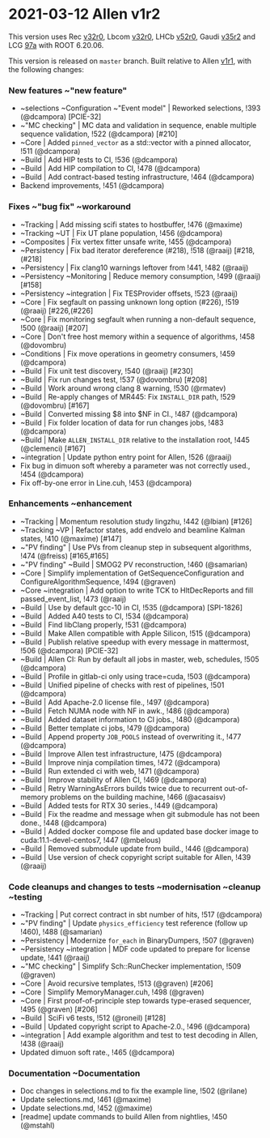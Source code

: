 2021-03-12 Allen v1r2
===

This version uses
Rec [v32r0](../../../../Rec/-/tags/v32r0),
Lbcom [v32r0](../../../../Lbcom/-/tags/v32r0),
LHCb [v52r0](../../../../LHCb/-/tags/v52r0),
Gaudi [v35r2](../../../../Gaudi/-/tags/v35r2) and
LCG [97a](http://lcginfo.cern.ch/release/97a/) with ROOT 6.20.06.

This version is released on `master` branch.
Built relative to Allen [v1r1](/../../tags/v1r1), with the following changes:

### New features ~"new feature"

- ~selections ~Configuration ~"Event model" | Reworked selections, !393 (@dcampora) [PCIE-32]
- ~"MC checking" | MC data and validation in sequence, enable multiple sequence validation, !522 (@dcampora) [#210]
- ~Core | Added `pinned_vector` as a std::vector with a pinned allocator, !511 (@dcampora)
- ~Build | Add HIP tests to CI, !536 (@dcampora)
- ~Build | Add HIP compilation to CI, !478 (@dcampora)
- ~Build | Add contract-based testing infrastructure, !464 (@dcampora)
- Backend improvements, !451 (@dcampora)


### Fixes ~"bug fix" ~workaround

- ~Tracking | Add missing scifi states to hostbuffer, !476 (@maxime)
- ~Tracking ~UT | Fix UT plane population, !456 (@dcampora)
- ~Composites | Fix vertex fitter unsafe write, !455 (@dcampora)
- ~Persistency | Fix bad iterator dereference (#218), !518 (@raaij) [#218,(#218]
- ~Persistency | Fix clang10 warnings leftover from !441, !482 (@raaij)
- ~Persistency ~Monitoring | Reduce memory consumption, !499 (@raaij) [#158]
- ~Persistency ~integration | Fix TESProvider offsets, !523 (@raaij)
- ~Core | Fix segfault on passing unknown long option (#226), !519 (@raaij) [#226,(#226]
- ~Core | Fix monitoring segfault when running a non-default sequence, !500 (@raaij) [#207]
- ~Core | Don't free host memory within a sequence of algorithms, !458 (@dovombru)
- ~Conditions | Fix move operations in geometry consumers, !459 (@dcampora)
- ~Build | Fix unit test discovery, !540 (@raaij) [#230]
- ~Build | Fix run changes test, !537 (@dovombru) [#208]
- ~Build | Work around wrong clang 8 warning, !530 (@rmatev)
- ~Build | Re-apply changes of MR445: Fix `INSTALL_DIR` path, !529 (@dovombru) [#167]
- ~Build | Converted missing $8 into $NF in CI., !487 (@dcampora)
- ~Build | Fix folder location of data for run changes jobs, !483 (@dcampora)
- ~Build | Make `ALLEN_INSTALL_DIR` relative to the installation root, !445 (@clemenci) [#167]
- ~integration | Update python entry point for Allen, !526 (@raaij)
- Fix bug in dimuon soft whereby a parameter was not correctly used., !454 (@dcampora)
- Fix off-by-one error in Line.cuh, !453 (@dcampora)


### Enhancements ~enhancement

- ~Tracking | Momentum resolution study lingzhu, !442 (@lbian) [#126]
- ~Tracking ~VP | Refactor states, add endvelo and beamline Kalman states, !410 (@maxime) [#147]
- ~"PV finding" | Use PVs from cleanup step in subsequent algorithms, !474 (@freiss) [#165,\#165]
- ~"PV finding" ~Build | SMOG2 PV reconstruction, !460 (@samarian)
- ~Core | Simplify implementation of GetSequenceConfiguration and ConfigureAlgorithmSequence, !494 (@graven)
- ~Core ~integration | Add option to write TCK to HltDecReports and fill passed_event_list, !473 (@raaij)
- ~Build | Use by default gcc-10 in CI, !535 (@dcampora) [SPI-1826]
- ~Build | Added A40 tests to CI, !534 (@dcampora)
- ~Build | Find libClang properly, !531 (@dcampora)
- ~Build | Make Allen compatible with Apple Silicon, !515 (@dcampora)
- ~Build | Publish relative speedup with every message in mattermost, !506 (@dcampora) [PCIE-32]
- ~Build | Allen CI: Run by default all jobs in master, web, schedules, !505 (@dcampora)
- ~Build | Profile in gitlab-ci only using trace=cuda, !503 (@dcampora)
- ~Build | Unified pipeline of checks with rest of pipelines, !501 (@dcampora)
- ~Build | Add Apache-2.0 license file., !497 (@dcampora)
- ~Build | Fetch NUMA node with NF in awk., !486 (@dcampora)
- ~Build | Added dataset information to CI jobs., !480 (@dcampora)
- ~Build | Better template ci jobs, !479 (@dcampora)
- ~Build | Append property `JOB_POOLS` instead of overwriting it., !477 (@dcampora)
- ~Build | Improve Allen test infrastructure, !475 (@dcampora)
- ~Build | Improve ninja compilation times, !472 (@dcampora)
- ~Build | Run extended ci with web, !471 (@dcampora)
- ~Build | Improve stability of Allen CI, !469 (@dcampora)
- ~Build | Retry WarningAsErrors builds twice due to recurrent out-of-memory problems on the building machine, !466 (@acasaisv)
- ~Build | Added tests for RTX 30 series., !449 (@dcampora)
- ~Build | Fix the readme and message when git submodule has not been done., !448 (@dcampora)
- ~Build | Added docker compose file and updated base docker image to cuda:11.1-devel-centos7, !447 (@mbelous)
- ~Build | Removed submodule update from build., !446 (@dcampora)
- ~Build | Use version of check copyright script suitable for Allen, !439 (@raaij)


### Code cleanups and changes to tests ~modernisation ~cleanup ~testing

- ~Tracking | Put correct contract in sbt number of hits, !517 (@dcampora)
- ~"PV finding" | Update `physics_efficiency` test reference (follow up !460), !488 (@samarian)
- ~Persistency | Modernize `for_each` in BinaryDumpers, !507 (@graven)
- ~Persistency ~integration | MDF code updated to prepare for license update, !441 (@raaij)
- ~"MC checking" | Simplify Sch::RunChecker implementation, !509 (@graven)
- ~Core | Avoid recursive templates, !513 (@graven) [#206]
- ~Core | Simplify MemoryManager.cuh, !498 (@graven)
- ~Core | First proof-of-principle step towards type-erased sequencer, !495 (@graven) [#206]
- ~Build | SciFi v6 tests, !512 (@roneil) [#128]
- ~Build | Updated copyright script to Apache-2.0., !496 (@dcampora)
- ~integration | Add example algorithm and test to test decoding in Allen, !438 (@raaij)
- Updated dimuon soft rate., !465 (@dcampora)


### Documentation ~Documentation

- Doc changes in selections.md to fix the example line, !502 (@rilane)
- Update selections.md, !461 (@maxime)
- Update selections.md, !452 (@maxime)
- [readme] update commands to build Allen from nightlies, !450 (@mstahl)
